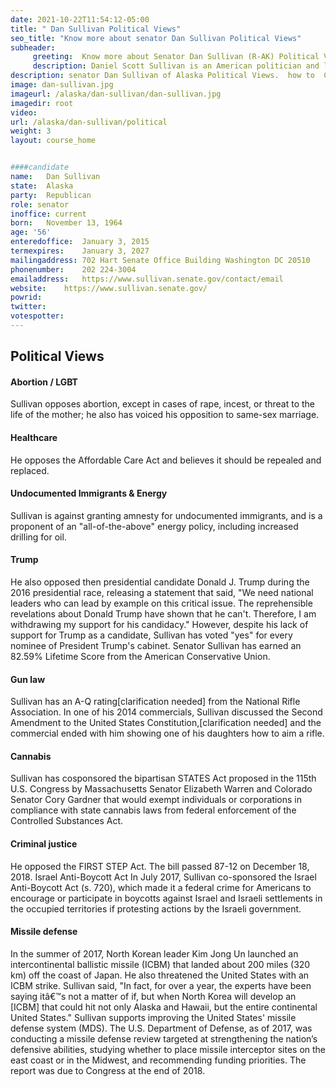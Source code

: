 ```yaml
---
date: 2021-10-22T11:54:12-05:00
title: " Dan Sullivan Political Views"
seo_title: "Know more about senator Dan Sullivan Political Views"
subheader:
     greeting:  Know more about Senator Dan Sullivan (R-AK) Political Views
     description: Daniel Scott Sullivan is an American politician and lawyer serving as the junior United States Senator from Alaska since 2015. He is a member of the Republican Party. Sullivan was in active duty for the United States Marine Corps from 1993 to 1997, 2004 to 2006, and in 2009 and 2013.
description: senator Dan Sullivan of Alaska Political Views.  how to  Contact Senator Dan Sullivan includes email address, phone number, and mailing address.
image: dan-sullivan.jpg
imageurl: /alaska/dan-sullivan/dan-sullivan.jpg
imagedir: root
video: 
url: /alaska/dan-sullivan/political
weight: 3
layout: course_home


####candidate
name:	Dan Sullivan
state:	Alaska
party:	Republican
role: senator
inoffice: current
born:	November 13, 1964
age: '56'
enteredoffice:	January 3, 2015
termexpires:	January 3, 2027
mailingaddress:	702 Hart Senate Office Building Washington DC 20510
phonenumber:	202 224-3004
emailaddress:	https://www.sullivan.senate.gov/contact/email
website:	https://www.sullivan.senate.gov/
powrid: 
twitter: 
votespotter: 
---
```



## Political Views

#### Abortion / LGBT
Sullivan opposes abortion, except in cases of rape, incest, or threat to the life of the mother; he also has voiced his opposition to same-sex marriage.

#### Healthcare
He opposes the Affordable Care Act and believes it should be repealed and replaced.

#### Undocumented Immigrants & Energy
Sullivan is against granting amnesty for undocumented immigrants, and is a proponent of an "all-of-the-above" energy policy, including increased drilling for oil.

#### Trump
He also opposed then presidential candidate Donald J. Trump during the 2016 presidential race, releasing a statement that said, "We need national leaders who can lead by example on this critical issue. The reprehensible revelations about Donald Trump have shown that he can't. Therefore, I am withdrawing my support for his candidacy." However, despite his lack of support for Trump as a candidate, Sullivan has voted "yes" for every nominee of President Trump's cabinet. Senator Sullivan has earned an 82.59% Lifetime Score from the American Conservative Union.

#### Gun law
Sullivan has an A-Q rating[clarification needed] from the National Rifle Association. In one of his 2014 commercials, Sullivan discussed the Second Amendment to the United States Constitution,[clarification needed] and the commercial ended with him showing one of his daughters how to aim a rifle.

#### Cannabis
Sullivan has cosponsored the bipartisan STATES Act proposed in the 115th U.S. Congress by Massachusetts Senator Elizabeth Warren and Colorado Senator Cory Gardner that would exempt individuals or corporations in compliance with state cannabis laws from federal enforcement of the Controlled Substances Act.

#### Criminal justice
He opposed the FIRST STEP Act. The bill passed 87-12 on December 18, 2018.
Israel Anti-Boycott Act
In July 2017, Sullivan co-sponsored the Israel Anti-Boycott Act (s. 720), which made it a federal crime for Americans to encourage or participate in boycotts against Israel and Israeli settlements in the occupied territories if protesting actions by the Israeli government.

#### Missile defense
In the summer of 2017, North Korean leader Kim Jong Un launched an intercontinental ballistic missile (ICBM) that landed about 200 miles (320 km) off the coast of Japan. He also threatened the United States with an ICBM strike. Sullivan said, "In fact, for over a year, the experts have been saying itâ€™s not a matter of if, but when North Korea will develop an [ICBM] that could hit not only Alaska and Hawaii, but the entire continental United States." Sullivan supports improving the United States' missile defense system (MDS). The U.S. Department of Defense, as of 2017, was conducting a missile defense review targeted at strengthening the nation’s defensive abilities, studying whether to place missile interceptor sites on the east coast or in the Midwest, and recommending funding priorities. The report was due to Congress at the end of 2018.